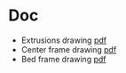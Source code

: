 # Doc

- Extrusions drawing [pdf](./frame/frame-extrusion-drawing.pdf)
- Center frame drawing [pdf](./frame/mk3-center-frame-drilling.pdf)
- Bed frame drawing [pdf](./frame/mk3-bed-frame-drilling.pdf)